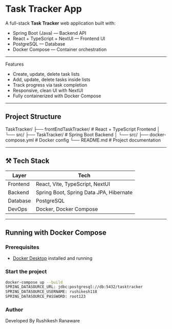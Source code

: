 #  Task Tracker App

A full-stack **Task Tracker** web application built with:

-  Spring Boot (Java) — Backend API
-  React + TypeScript + NextUI — Frontend UI
-  PostgreSQL — Database
-  Docker Compose — Container orchestration

---

 Features

- Create, update, delete task lists
- Add, update, delete tasks inside lists
- Track progress via task completion
- Responsive, clean UI with NextUI
- Fully containerized with Docker Compose

---

##  Project Structure
TaskTracker/
├── frontEndTaskTracker/ # React + TypeScript Frontend
│ └── src/
├── TaskTracker/ # Spring Boot Backend
│ └── src/
├── docker-compose.yml # Docker config
└── README.md # Project documentation


---

## ⚒️ Tech Stack

| Layer      | Tech                     |
|------------|--------------------------|
| Frontend   | React, Vite, TypeScript, NextUI |
| Backend    | Spring Boot, Spring Data JPA, Hibernate |
| Database   | PostgreSQL               |
| DevOps     | Docker, Docker Compose   |

---

##  Running with Docker Compose

###  Prerequisites

- [Docker Desktop](https://www.docker.com/products/docker-desktop/) installed and running

###  Start the project

```bash
docker-compose up --build
SPRING_DATASOURCE_URL: jdbc:postgresql://db:5432/tasktracker
SPRING_DATASOURCE_USERNAME: rushikesh118
SPRING_DATASOURCE_PASSWORD: root123
```
### Author
Developed By Rushikesh Ranaware
